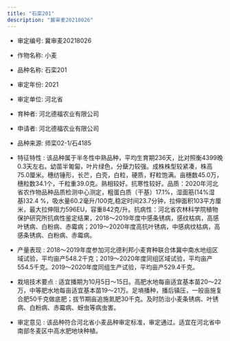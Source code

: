 ```yaml
---
title: "石栾201"
description: "冀审麦20218026"
---
```

* 审定编号:  冀审麦20218026

*  作物名称:  小麦

*  品种名称:  石栾201

*  审定年份:  2021

*  审定单位:  河北省

* 育种者:  河北德福农业有限公司

*  申请者:  河北德福农业有限公司

*  品种来源:  师栾02-1/石4185

*  特征特性 : 
该品种属于半冬性中熟品种，平均生育期236天，比对照衡4399晚0.3天左右。幼苗半匍匐，叶片绿色，分蘖力较强。成株株型较紧凑，株高75.0厘米。穗纺锤形，长芒，白壳，白粒，硬质，籽粒饱满。亩穗数45.0万，穗粒数34.1个，千粒重39.0克。熟相较好。抗寒性较好。品质：2020年河北省农作物品种品质检测中心测定，粗蛋白质（干基）17.1%，湿面筋(14%湿基)32.4 %，吸水量60.2毫升/100克,稳定时间23.7分钟，拉伸面积103平方厘米，最大拉伸阻力596EU，容重842克/升。抗病性：河北省农林科学院植物保护研究所抗病性鉴定结果，2018～2019年度中感条锈病，感纹枯病，高感叶锈病、白粉病、赤霉病；2019～2020年度高抗叶锈病，中感病纹枯病，高感条锈病、白粉病、赤霉病。
 
*  产量表现 : 
2018～2019年度参加河北德利邦小麦育种联合体冀中南水地组区域试验，平均亩产548.2千克；2019～2020年度同组区域试验，平均亩产554.5千克。2019～2020年度同组生产试验，平均亩产529.4千克。

*  栽培技术要点 : 
适宜播期为10月5日～15日。高肥水地每亩适宜基本苗20～22万，中等肥水地每亩适宜基本苗19～21万。足墒播种，播后镇压，一般亩施复合肥50千克做底肥；拔节期亩追施氮肥30千克。及时防治小麦条锈病、叶锈病、白粉病、赤霉病、蚜虫等病虫害。

*  审定意见 : 
该品种符合河北省小麦品种审定标准，审定通过。适宜在河北省中南部冬麦区中高水肥地块种植。
